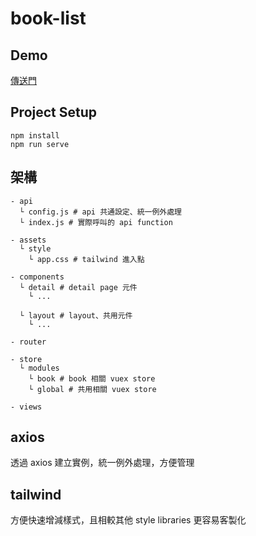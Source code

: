 # book-list

## Demo
[傳送門](https://yoyo-checkout.github.io/book-list)

## Project Setup
```
npm install
npm run serve
```

## 架構
```
- api
  └ config.js # api 共通設定、統一例外處理
  └ index.js # 實際呼叫的 api function

- assets
  └ style
    └ app.css # tailwind 進入點

- components
  └ detail # detail page 元件
    └ ...

  └ layout # layout、共用元件
    └ ...

- router

- store
  └ modules
    └ book # book 相關 vuex store
    └ global # 共用相關 vuex store

- views
```

## axios
透過 axios 建立實例，統一例外處理，方便管理

## tailwind
方便快速增減樣式，且相較其他 style libraries 更容易客製化
